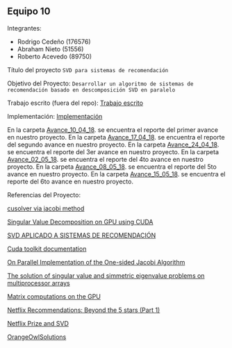 ## Equipo 10

Integrantes:

* Rodrigo Cedeño (176576)
* Abraham Nieto (51556)
* Roberto Acevedo (89750)

Título del proyecto `SVD para sistemas de recomendación`

Objetivo del Proyecto: `Desarrollar un algoritmo de sistemas de recomendación basado en descomposición SVD en paralelo` 


Trabajo escrito (fuera del repo): [Trabajo escrito](https://drive.google.com/open?id=1z-b_zTksXNujDiJc2sg_0eJND8RpjNmE) 

Implementación: [Implementación](Implementacion)


En la carpeta [Avance_10_04_18](Avance_10_04_18). se encuentra el reporte del primer avance en nuestro proyecto.
En la carpeta [Avance_17_04_18](Avance_17_04_18). se encuentra el reporte del segundo avance en nuestro proyecto. 
En la carpeta [Avance_24_04_18](Avance_24_04_18). se encuentra el reporte del 3er avance en nuestro proyecto.
En la carpeta [Avance_02_05_18](Avance_02_05_18). se encuentra el reporte del 4to avance en nuestro proyecto. 
En la carpeta [Avance_08_05_18](Avance_08_05_18). se encuentra el reporte del 5to avance en nuestro proyecto. 
En la carpeta [Avance_15_05_18](Avance_15_05_18). se encuentra el reporte del 6to avance en nuestro proyecto.

Referencias del Proyecto:

[cusolver via jacobi method](https://docs.nvidia.com/cuda/cusolver/index.html#gesvdj-example1)

[Singular Value Decomposition on GPU using CUDA](https://pdfs.semanticscholar.org/62c1/1a6f10ed2dd1c954297733e92641e7cd6fb9.pdf)

[SVD APLICADO A SISTEMAS DE RECOMENDACIÓN](http://informatico.ricardomoya.es/docs/ProyectoFinDeMaster_V1.pdf) 

[Cuda toolkit documentation](http://docs.nvidia.com/cuda/cusolver/index.html) 

[On Parallel Implementation of the One-sided Jacobi Algorithm](https://pdfs.semanticscholar.org/cf5e/afcd87a9fcf1c77cfb431f0b8a8518f11445.pdf)

[The solution of singular value and simmetric eigenvalue problems on multiprocessor arrays](https://maths-people.anu.edu.au/~brent/pd/rpb084i.pdf)

[Matrix computations on the GPU](https://developer.nvidia.com/sites/default/files/akamai/cuda/files/Misc/mygpu.pdf)

[Netflix Recommendations: Beyond the 5 stars (Part 1)](https://medium.com/netflix-techblog/netflix-recommendations-beyond-the-5-stars-part-1-55838468f429) 

[Netflix Prize and SVD](http://buzzard.ups.edu/courses/2014spring/420projects/math420-UPS-spring-2014-gower-netflix-SVD.pdf) 

[OrangeOwlSolutions](https://github.com/OrangeOwlSolutions/Linear-Algebra/blob/master/SVD/SVD.cu)

